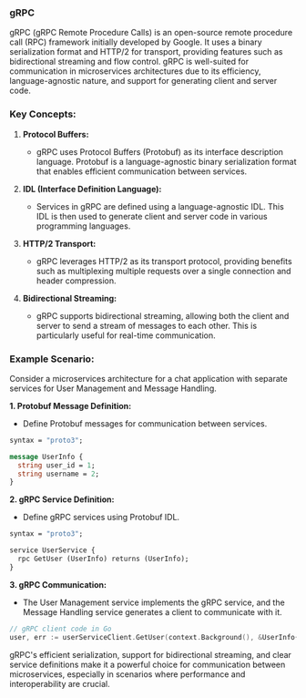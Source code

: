 ### gRPC

gRPC (gRPC Remote Procedure Calls) is an open-source remote procedure call (RPC) framework initially developed by Google. It uses a binary serialization format and HTTP/2 for transport, providing features such as bidirectional streaming and flow control. gRPC is well-suited for communication in microservices architectures due to its efficiency, language-agnostic nature, and support for generating client and server code.

### Key Concepts:

1. **Protocol Buffers:**

   - gRPC uses Protocol Buffers (Protobuf) as its interface description language. Protobuf is a language-agnostic binary serialization format that enables efficient communication between services.

2. **IDL (Interface Definition Language):**

   - Services in gRPC are defined using a language-agnostic IDL. This IDL is then used to generate client and server code in various programming languages.

3. **HTTP/2 Transport:**

   - gRPC leverages HTTP/2 as its transport protocol, providing benefits such as multiplexing multiple requests over a single connection and header compression.

4. **Bidirectional Streaming:**
   - gRPC supports bidirectional streaming, allowing both the client and server to send a stream of messages to each other. This is particularly useful for real-time communication.

### Example Scenario:

Consider a microservices architecture for a chat application with separate services for User Management and Message Handling.

**1. Protobuf Message Definition:**

- Define Protobuf messages for communication between services.

```protobuf
syntax = "proto3";

message UserInfo {
  string user_id = 1;
  string username = 2;
}
```

**2. gRPC Service Definition:**

- Define gRPC services using Protobuf IDL.

```protobuf
syntax = "proto3";

service UserService {
  rpc GetUser (UserInfo) returns (UserInfo);
}
```

**3. gRPC Communication:**

- The User Management service implements the gRPC service, and the Message Handling service generates a client to communicate with it.

```go
// gRPC client code in Go
user, err := userServiceClient.GetUser(context.Background(), &UserInfo{user_id: "123"})
```

gRPC's efficient serialization, support for bidirectional streaming, and clear service definitions make it a powerful choice for communication between microservices, especially in scenarios where performance and interoperability are crucial.

